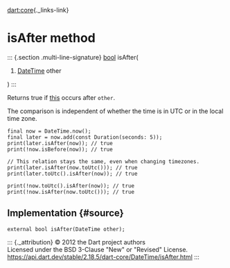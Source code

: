 [dart:core](../../dart-core/dart-core-library){._links-link}

isAfter method
==============

::: {.section .multi-line-signature}
[bool](../bool-class) isAfter(

1.  [DateTime](../datetime-class) other

)
:::

Returns true if [this](../datetime-class) occurs after `other`.

The comparison is independent of whether the time is in UTC or in the
local time zone.

``` {.language-dart data-language="dart"}
final now = DateTime.now();
final later = now.add(const Duration(seconds: 5));
print(later.isAfter(now)); // true
print(!now.isBefore(now)); // true

// This relation stays the same, even when changing timezones.
print(later.isAfter(now.toUtc())); // true
print(later.toUtc().isAfter(now)); // true

print(!now.toUtc().isAfter(now)); // true
print(!now.isAfter(now.toUtc())); // true
```

Implementation {#source}
--------------

``` {.language-dart data-language="dart"}
external bool isAfter(DateTime other);
```

::: {._attribution}
© 2012 the Dart project authors\
Licensed under the BSD 3-Clause \"New\" or \"Revised\" License.\
<https://api.dart.dev/stable/2.18.5/dart-core/DateTime/isAfter.html>
:::
